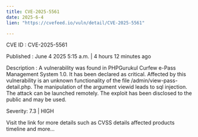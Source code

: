```yaml
---
title: CVE-2025-5561
date: 2025-6-4
lien: "https://cvefeed.io/vuln/detail/CVE-2025-5561"

---
```


CVE ID : CVE-2025-5561

Published :  June 4
2025
5:15 a.m. | 4 hours
12 minutes ago

Description : A vulnerability was found in PHPGurukul Curfew e-Pass Management System 1.0. It has been declared as critical. Affected by this vulnerability is an unknown functionality of the file /admin/view-pass-detail.php. The manipulation of the argument viewid leads to sql injection. The attack can be launched remotely. The exploit has been disclosed to the public and may be used.

Severity: 7.3 | HIGH

Visit the link for more details
such as CVSS details
affected products
timeline
and more...
